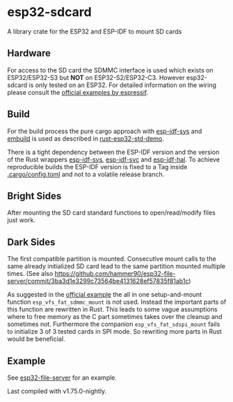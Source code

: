 # esp32-sdcard
A library crate for the ESP32 and ESP-IDF to mount SD cards

## Hardware

For access to the SD card the SDMMC interface is used which exists on ESP32/ESP32-S3 but **NOT** on ESP32-S2/ESP32-C3.
However esp32-sdcard is only tested on an ESP32.
For detailed information on the wiring please consult the [official examples by espressif](https://github.com/espressif/esp-idf/tree/master/examples/storage/sd_card/sdmmc).

## Build

For the build process the pure cargo approach with [esp-idf-sys](https://crates.io/crates/esp-idf-sys) and [embuild](https://crates.io/crates/embuild) is used as described in [rust-esp32-std-demo](https://github.com/ivmarkov/rust-esp32-std-demo).

There is a tight dependency between the ESP-IDF version and the version of the Rust wrappers [esp-idf-sys](https://crates.io/crates/esp-idf-sys), [esp-idf-svc](https://crates.io/crates/esp-idf-svc) and [esp-idf-hal](https://crates.io/crates/esp-idf-hal).
To achieve reproducible builds the ESP-IDF version is fixed to a Tag inside [.cargo/config.toml](.cargo/config.toml) and not to a volatile release branch.

## Bright Sides

After mounting the SD card standard functions to open/read/modify files just work.

## Dark Sides

The first compatible partition is mounted.
Consecutive mount calls to the same already initialized SD card lead to the same partition mounted multiple times. (See also https://github.com/hammer90/esp32-file-server/commit/3ba3d1e3299c73564be4131628ef57835f81ab1c)


As suggested in the [official example](https://github.com/espressif/esp-idf/blob/master/examples/storage/sd_card/sdmmc/main/sd_card_example_main.c#L43-L46) the all in one setup-and-mount function `esp_vfs_fat_sdmmc_mount` is not used.
Instead the important parts of this function are rewritten in Rust.
This leads to some vague assumptions where to free memory as the C part sometimes takes over the cleanup and sometimes not.
Furthermore the companion `esp_vfs_fat_sdspi_mount` fails to initialize 3 of 3 tested cards in SPI mode.
So rewriting more parts in Rust would be beneficial.

## Example

See [esp32-file-server](https://github.com/hammer90/esp32-file-server/commit/3ba3d1e3299c73564be4131628ef57835f81ab1c) for an example.

Last compiled with v1.75.0-nightly.
